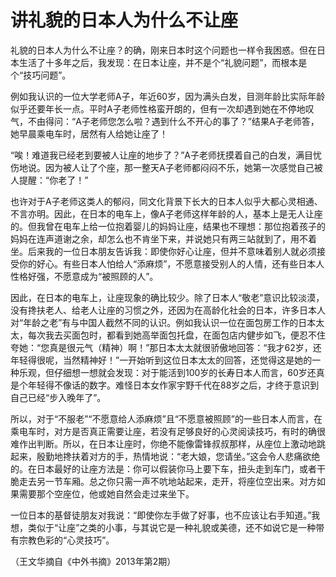 # 讲礼貌的日本人为什么不让座

礼貌的日本人为什么不让座？的确，刚来日本时这个问题也一样令我困惑。但在日本生活了十多年之后，我发现：在日本让座，并不是个“礼貌问题”，而根本是个“技巧问题”。

例如我认识的一位大学老师A子，年近60岁，因为满头白发，目测年龄比实际年龄似乎还要年长一点。平时A子老师性格蛮开朗的，但有一次却遇到她在不停地叹气，不由得问：“A子老师您怎么啦？遇到什么不开心的事了？”结果A子老师答，她早晨乘电车时，居然有人给她让座了！

“唉！难道我已经老到要被人让座的地步了？”A子老师抚摸着自己的白发，满目忧伤地说。因为被人让了个座，那一整天A子老师都闷闷不乐，她第一次感觉自己被人提醒：“你老了！”

也许对于A子老师这类人的郁闷，同文化背景下长大的日本人似乎大都心灵相通、不言亦明。因此，在日本的电车上，像A子老师这样年龄的人，基本上是无人让座的。但我曾在电车上给一位抱着婴儿的妈妈让座，结果也不理想：那位抱着孩子的妈妈在连声道谢之余，却怎么也不肯坐下来，并说她只有两三站就到了，用不着坐。后来我的一位日本朋友告诉我：即使你好心让座，但并不意味着别人就必须接受你的好心。有些日本人怕给人“添麻烦”，不愿意接受别人的人情，还有些日本人性格好强，不愿意成为“被照顾的人”。

因此，在日本的电车上，让座现象的确比较少。除了日本人“敬老”意识比较淡漠，没有搀扶老人、给老人让座的习惯之外，还因为在高龄化社会的日本，许多日本人对“年龄之老”有与中国人截然不同的认识。例如我认识一位在面包房工作的日本太太，每次我去买面包时，都看到她高举面包托盘，在面包店内健步如飞，便忍不住夸她：“您真是很元气（精神）啊！”那日本太太就很骄傲地回答：“我才62岁，还年轻得很呢，当然精神好！”一开始听到这位日本太太的回答，还觉得这是她的一种乐观，但仔细想一想就会发现：对于能活到100岁的长寿日本人而言，60岁还真是个年轻得不像话的数字。难怪日本女作家宇野千代在88岁之后，才终于意识到自己已经“步入晚年了”。

所以，对于“不服老”“不愿意给人添麻烦”且“不愿意被照顾”的一些日本人而言，在乘电车时，对方是否真正需要让座，若没有足够良好的心灵阅读技巧，有时的确很难作出判断。所以，在日本让座时，你绝不能像雷锋叔叔那样，从座位上激动地跳起来，殷勤地搀扶着对方的手，热情地说：“老大娘，您请坐。”这会令人悲痛欲绝的。在日本最好的让座方法是：你可以假装你马上要下车，扭头走到车门，或者干脆走去另一节车厢。总之你只需一声不吭地站起来，走开，将座位空出来。对方如果需要那个空座位，他或她自然会走过来坐下。

一位日本的基督徒朋友对我说：“即使你左手做了好事，也不应该让右手知道。”我想，类似于“让座”之类的小事，与其说它是一种礼貌或美德，还不如说它是一种带有宗教色彩的“心灵技巧”。

（王文华摘自《中外书摘》2013年第2期）